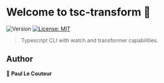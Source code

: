# Welcome to tsc-transform 🚀
![Version](https://img.shields.io/badge/version-0.0.1-blue.svg?cacheSeconds=2592000)
[![License: MIT](https://img.shields.io/badge/License-MIT-yellow.svg)](#)

> Typescript CLI with watch and transformer capabilities.

## Author

👤 **Paul Le Couteur**
